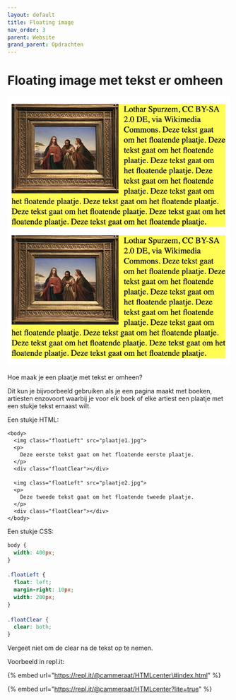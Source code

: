 ```yaml
---
layout: default
title: Floating image
nav_order: 3
parent: Website
grand_parent: Opdrachten
---
```


# Floating image met tekst er omheen

![plaatje van floating image](../../.gitbook/assets/how-to-create-a-floating-image-figure-1.png)

Hoe maak je een plaatje met tekst er omheen?

Dit kun je bijvoorbeeld gebruiken als je een pagina maakt met boeken, artiesten enzovoort waarbij je voor elk boek of elke artiest een plaatje met een stukje tekst ernaast wilt.

Een stukje HTML:

```markup
<body>
  <img class="floatLeft" src="plaatje1.jpg">
  <p>
    Deze eerste tekst gaat om het floatende eerste plaatje. 
  </p>
  <div class="floatClear"></div>

  <img class="floatLeft" src="plaatje2.jpg">
  <p>
    Deze tweede tekst gaat om het floatende tweede plaatje. 
  </p>
  <div class="floatClear"></div>    
</body>
```

Een stukje CSS:

```css
body {
  width: 400px;
}

.floatLeft {
  float: left;
  margin-right: 10px;
  width: 200px;
}

.floatClear {
  clear: both;
}
```

Vergeet niet om de clear na de tekst op te nemen.

Voorbeeld in repl.it:

{% embed url="https://repl.it/@cammeraat/HTMLcenter\#index.html" %}

{% embed url="https://repl.it/@cammeraat/HTMLcenter?lite=true" %}



